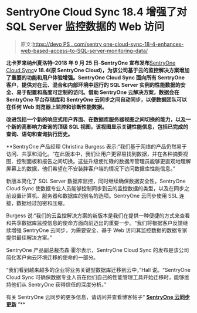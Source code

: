 # SentryOne Cloud Sync 18.4 增强了对 SQL Server 监控数据的 Web 访问

> 原文:[https://devo PS . com/sentry one-cloud-sync-18-4-enhances-web-based-access-to-SQL-server-monitoring-data/](https://devops.com/sentryone-cloud-sync-18-4-enhances-web-based-access-to-sql-server-monitoring-data/)

**北卡罗来纳州夏洛特–2018 年 9 月 25 日**–**SentryOne 宣布发布**[SentryOne Cloud Sync](https://www.sentryone.com/cloud-overview)**v 18.4(原 SentryOne Cloud)，为该公司基于云的监控解决方案增加了重要的功能和用户体验增强。SentryOne Cloud Sync 面向所有 SentryOne 客户，提供对在云、混合和内部环境中运行的 SQL Server 实例的性能数据的安全、易于配置和高度可定制的访问。借助 SentryOne 云解决方案，数据会在 SentryOne 平台存储库和 SentryOne 云同步之间自动同步，以便数据团队可以在任何 Web 浏览器上监控和诊断性能数据。**

**改进包括一个新的响应式用户界面、在数据库服务器视图之间切换的能力，以及一个新的高影响力查询的顶级 SQL 视图，该视图显示关键性能信息，包括已完成的查询、语句和查询执行历史。**

 **SentryOne 产品经理 Christina Burgess 表示:“我们基于网络的产品仍然易于访问、共享和消化。“在此版本中，我们让用户更容易找到数据，并在各种摘要视图、控制面板和报告之间切换。这些升级使忙碌的数据库管理员能够更直观地理解屏幕上的数据，他们希望在不安装胖客户端的情况下访问数据库性能信息。”

新版本简化了 SQL Server 数据库监控，同时继续确保数据安全性。SentryOne Cloud Sync 使数据专业人员能够控制同步到云的监控数据的类型，以及在同步之前设置计算机、服务器和数据库的别名的选项。SentryOne 云同步使用 SSL 连接，数据经过加密和压缩。

Burgess 说:“我们的云监控解决方案的新版本是我们在提供一种便捷的方式来查看和共享数据库监控信息的使命方面向前迈出的重要一步。“我们将根据客户反馈继续增强 SentryOne 云同步，为需要安全、基于 Web 访问其监控数据的数据专家提供最佳解决方案。”

SentryOne 产品副总裁杰森·霍尔表示，SentryOne Cloud Sync 的发布是该公司简化客户向云环境迁移的使命的一部分。

“我们看到越来越多的企业将业务关键型数据库迁移到云中，”Hall 说。“SentryOne Cloud Sync 可确保数据专业人员在他们自己的性能管理工具开始迁移时，能够维持他们从 SentryOne 获得信任的深度分析。”

有关 SentryOne 云同步的更多信息，请访问并查看博客帖子“ **[SentryOne 云同步更新](https://blogs.sentryone.com/christinaburgess/sentryone-cloud-sync-updates/)** ”**